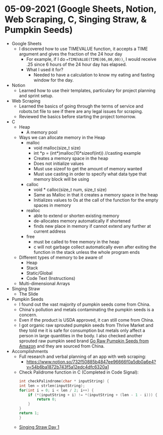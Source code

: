 # 05-09-2021 (Google Sheets, Notion, Web Scraping, C, Singing Straw, & Pumpkin Seeds)

- Google Sheets
    - I discovered how to use TIMEVALUE function, it accepts a TIME argument and gives the fraction of the 24 hour day
        - For example, if I do `=TIMEVALUE(TIME(06,00,00))`, I would receive .25 since 6 hours of the 24 hour day has elapsed.
        - What I used it for?
            - Needed to have a calculation to know my eating and fasting window for the day.
- Notion
    - Learned how to use their templates, particulary for project planning and sprint setup.
- Web Scraping
    - Learned the basics of going through the terms of service and robots.txt file to see if there are any legal issues for scraping.
    - Reviewed the basics before starting the project tomorrow.
- C
    - Heap
        - A memory pool
    - Ways we can allocate memory in the Heap
        - malloc
            - void malloc(size_t size)
            - int \*p = (int*)malloc(10\*sizeof(int)) //casting example
            - Creates a memory space in the heap
            - Does not initialize values
            - Must use sizeof to get the amount of memory wanted
            - Must use casting in order to specify what data type that memory block will be using
        - calloc
            - void * calloc(size_t num, size_t size)
            - Same as Malloc in that it creates a memory space in the heap
            - Initializes values to 0s at the call of the function for the empty spaces in memory
        - realloc
            - able to extend or shorten existing memory
            - de-allocates memory automatically if shortened
            - finds new place in memory if cannot extend any further at current address
        - free
            - must be called to free memory in the heap
            - c will not garbage collect automatically even after exiting the function in the stack unless the whole program ends
    - Different types of memory to be aware of
        - Heap
        - Stack
        - Static/Global
        - Code Text (Instructions)
    - Multi-dimensional Arrays
- Singing Straw
    - The Slide
- Pumpkin Seeds
    - I found out the vast majority of pumpkin seeds come from China.
    - China's pollution and metals contaminating the pumpkin seeds is a concern.
    - Even if the product is USDA approved, it can still come from China.
    - I got organic raw sprouted pumpkin seeds from Thrive Market and they told me it is safe for consumption but metals only affect a person in large quantities in the body. I also checked another sprouted raw pumpkin seed brand [Go Raw Pumpkin Seeds from Amazon](https://www.amazon.com/Go-Raw-Sprouted-Superfood-16-ounce/dp/B001EQ57JS) and they are sourced from China.
- Accomplishments
    - Full research and verbal planning of an app with web scraping:
        - https://www.notion.so/732f50885b4847ee96666f0a5db0a6e4?v=54b6ba1872b743f5a12edc4dfc6320a1
    - Check Palidrome function in C (Completed in Code Signal):
        ```c
        int checkPalindrome(char * inputString) {
        int len = strlen(inputString);
        for(int i = 0; i < len / 2; i++) {
            if (*(inputString + i) != *(inputString + (len - 1 - i))) {
                return 0;
            }
        }
        return 1;
        }
        ```
    - [Singing Straw Day 1](https://www.youtube.com/watch?v=FJValU2tdL8)